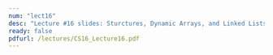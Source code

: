 ```yaml
---
num: "lect16"
desc: "Lecture #16 slides: Sturctures, Dynamic Arrays, and Linked Lists"
ready: false
pdfurl: /lectures/CS16_Lecture16.pdf
---
```


